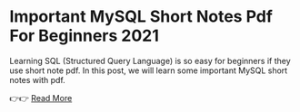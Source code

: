 # Important MySQL Short Notes Pdf For Beginners 2021
Learning SQL (Structured Query Language) is so easy for beginners if they use short note pdf. In this post, we will learn some important MySQL short notes with pdf.

👉👉 <a href="">Read More</a>
